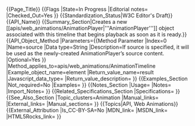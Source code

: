 {{Page_Title}}
{{Flags
|State=In Progress
|Editorial notes=
|Checked_Out=Yes
}}
{{Standardization_Status|W3C Editor's Draft}}
{{API_Name}}
{{Summary_Section|Creates a new [[apis/web_animations/AnimationPlayer|'''AnimationPlayer''']] object associated with this timeline that begins playback as soon as it is ready.}}
{{API_Object_Method
|Parameters={{Method Parameter
|Index=0
|Name=source
|Data type=String
|Description=If source is specified, it will be used as the newly-created AnimationPlayer’s source content.
|Optional=Yes
}}
|Method_applies_to=apis/web_animations/AnimationTimeline
|Example_object_name=element
|Return_value_name=result
|Javascript_data_type=
|Return_value_description=
}}
{{Examples_Section
|Not_required=No
|Examples=
}}
{{Notes_Section
|Usage=
|Notes=
|Import_Notes=
}}
{{Related_Specifications_Section
|Specifications=
}}
{{See_Also_Section
|Topic_clusters=Animation
|Manual_links=
|External_links=
|Manual_sections=
}}
{{Topics|API, Web Animations}}
{{External_Attribution
|Is_CC-BY-SA=No
|MDN_link=
|MSDN_link=
|HTML5Rocks_link=
}}